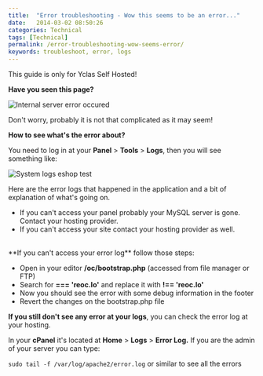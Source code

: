 ```yaml
---
title:  "Error troubleshooting - Wow this seems to be an error..."
date:   2014-03-02 08:50:26
categories: Technical
tags: [Technical]
permalink: /error-troubleshooting-wow-seems-error/
keywords: troubleshoot, error, logs
---
```

<div class="alert alert-warning">
<strong><i class="glyphicon glyphicon-warning-sign"></i> </strong> This guide is only for Yclas Self Hosted!
</div>

**Have you seen this page?**

![Internal server error occured](//open-classifieds.com/wp-content/uploads/2014/03/Internal-server-error-occured.png) 

Don't worry, probably it is not that complicated as it may seem!

**How to see what's the error about?** 

You need to log in at your **Panel** > **Tools** > **Logs**, then you will see something like: 

![System logs eshop test](//open-classifieds.com/wp-content/uploads/2014/03/System-logs-eshop-test.png) 

Here are the error logs that happened in the application and a bit of explanation of what's going on. 

* If you can't access your panel probably your MySQL server is gone. Contact your hosting provider.
* If you can't access your site contact your hosting provider as well.

<br>
**If you can't access your error log** follow those steps: 

* Open in your editor **/oc/bootstrap.php** (accessed from file manager or FTP)
* Search for **=== 'reoc.lo'** and replace it with **!== 'reoc.lo'**
* Now you should see the error with some debug information in the footer
* Revert the changes on the bootstrap.php file

**If you still don't see any error at your logs**, you can check the error log at your hosting. 

In your **cPanel** it's located at **Home** > **Logs** > **Error Log.** If you are the admin of your server you can type: 

<code>sudo tail -f /var/log/apache2/error.log</code> or similar to see all the errors 



